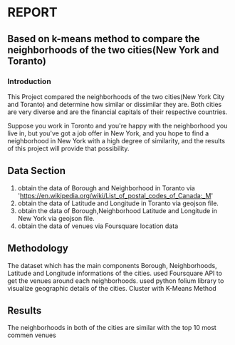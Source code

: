 # REPORT

## Based on k-means method to compare the neighborhoods of the two cities(New York and Toranto)

### Introduction
This Project compared the neighborhoods of the two cities(New York City and Toranto) and determine how similar or dissimilar they are. Both cities are very diverse and are the financial capitals of their respective countries.

Suppose you work in Toronto and you're happy with the neighborhood you live in, but you've got a job offer in New York, and you hope to find a neighborhood in New York with a high degree of similarity, and the results of this project will provide that possibility.

## Data Section
1. obtain the data of Borough and Neighborhood in Toranto via 'https://en.wikipedia.org/wiki/List_of_postal_codes_of_Canada:_M'
2. obtain the data of Latitude and Longitude in Toranto via geojson file.
3. obtain the data of Borough,Neighborhood Latitude and Longitude in New York via geojson file.
4. obtain the data of venues via Foursquare location data

## Methodology
The dataset which has the main components Borough, Neighborhoods, Latitude and Longitude informations of the cities.
used Foursquare API to get the venues around each neighborhoods.
used python folium library to visualize geographic details of the cities.
Cluster with K-Means Method

## Results
The neighborhoods in both of the cities are similar with the top 10 most commen venues
